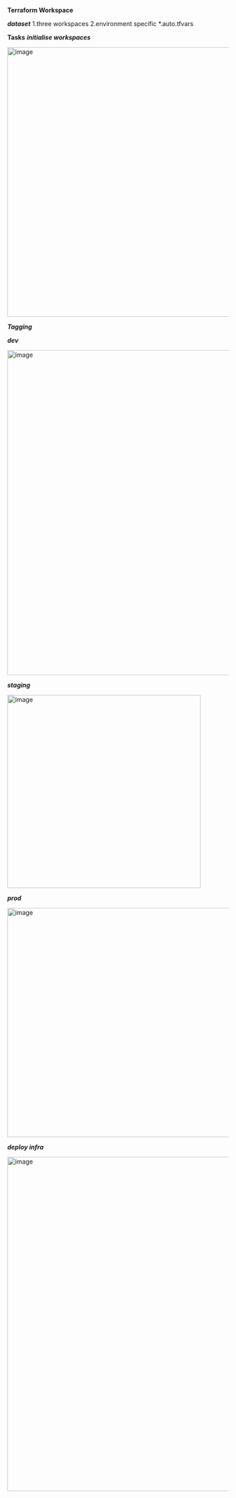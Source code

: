 **Terraform Workspace**

***dataset***
1.three workspaces
2.environment specific *.auto.tfvars

****Tasks****
***initialise workspaces***

<img width="614" alt="image" src="https://github.com/user-attachments/assets/a8fdd749-8d13-4efe-ae84-a0dbd7a40fe9" />

***Tagging***

***dev***

<img width="740" alt="image" src="https://github.com/user-attachments/assets/c4b59b35-9a50-435d-a89e-7ed409ea77dc" />

***staging***

<img width="440" alt="image" src="https://github.com/user-attachments/assets/0ab756f2-f125-4887-ba20-8fb293b3636e" />

***prod***

<img width="522" alt="image" src="https://github.com/user-attachments/assets/63086d17-05ea-4ebb-9e7b-22321318f583" />


***deploy infra***

<img width="761" alt="image" src="https://github.com/user-attachments/assets/c6e74a4b-6671-458e-9c79-7b8634774394" />
